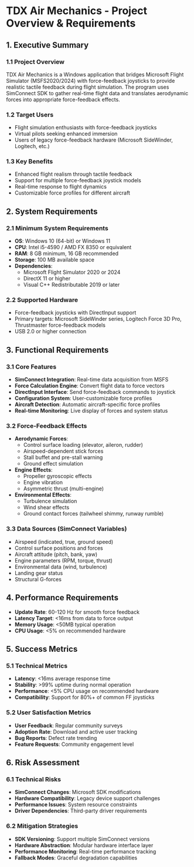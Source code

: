 # TDX Air Mechanics - Project Overview & Requirements

## 1. Executive Summary

### 1.1 Project Overview
TDX Air Mechanics is a Windows application that bridges Microsoft Flight Simulator (MSFS2020/2024) with force-feedback joysticks to provide realistic tactile feedback during flight simulation. The program uses SimConnect SDK to gather real-time flight data and translates aerodynamic forces into appropriate force-feedback effects.

### 1.2 Target Users
- Flight simulation enthusiasts with force-feedback joysticks
- Virtual pilots seeking enhanced immersion
- Users of legacy force-feedback hardware (Microsoft SideWinder, Logitech, etc.)

### 1.3 Key Benefits
- Enhanced flight realism through tactile feedback
- Support for multiple force-feedback joystick models
- Real-time response to flight dynamics
- Customizable force profiles for different aircraft

## 2. System Requirements

### 2.1 Minimum System Requirements
- **OS**: Windows 10 (64-bit) or Windows 11
- **CPU**: Intel i5-4590 / AMD FX 8350 or equivalent
- **RAM**: 8 GB minimum, 16 GB recommended
- **Storage**: 100 MB available space
- **Dependencies**: 
  - Microsoft Flight Simulator 2020 or 2024
  - DirectX 11 or higher
  - Visual C++ Redistributable 2019 or later

### 2.2 Supported Hardware
- Force-feedback joysticks with DirectInput support
- Primary targets: Microsoft SideWinder series, Logitech Force 3D Pro, Thrustmaster force-feedback models
- USB 2.0 or higher connection

## 3. Functional Requirements

### 3.1 Core Features
- **SimConnect Integration**: Real-time data acquisition from MSFS
- **Force Calculation Engine**: Convert flight data to force vectors
- **DirectInput Interface**: Send force-feedback commands to joystick
- **Configuration System**: User-customizable force profiles
- **Aircraft Detection**: Automatic aircraft-specific force profiles
- **Real-time Monitoring**: Live display of forces and system status

### 3.2 Force-Feedback Effects
- **Aerodynamic Forces**:
  - Control surface loading (elevator, aileron, rudder)
  - Airspeed-dependent stick forces
  - Stall buffet and pre-stall warning
  - Ground effect simulation
- **Engine Effects**:
  - Propeller gyroscopic effects
  - Engine vibration
  - Asymmetric thrust (multi-engine)
- **Environmental Effects**:
  - Turbulence simulation
  - Wind shear effects
  - Ground contact forces (tailwheel shimmy, runway rumble)

### 3.3 Data Sources (SimConnect Variables)
- Airspeed (indicated, true, ground speed)
- Control surface positions and forces
- Aircraft attitude (pitch, bank, yaw)
- Engine parameters (RPM, torque, thrust)
- Environmental data (wind, turbulence)
- Landing gear status
- Structural G-forces

## 4. Performance Requirements
- **Update Rate**: 60-120 Hz for smooth force feedback
- **Latency Target**: <16ms from data to force output
- **Memory Usage**: <50MB typical operation
- **CPU Usage**: <5% on recommended hardware

## 5. Success Metrics

### 5.1 Technical Metrics
- **Latency**: <16ms average response time
- **Stability**: >99% uptime during normal operation
- **Performance**: <5% CPU usage on recommended hardware
- **Compatibility**: Support for 80%+ of common FF joysticks

### 5.2 User Satisfaction Metrics
- **User Feedback**: Regular community surveys
- **Adoption Rate**: Download and active user tracking
- **Bug Reports**: Defect rate trending
- **Feature Requests**: Community engagement level

## 6. Risk Assessment

### 6.1 Technical Risks
- **SimConnect Changes**: Microsoft SDK modifications
- **Hardware Compatibility**: Legacy device support challenges
- **Performance Issues**: System resource constraints
- **Driver Dependencies**: Third-party driver requirements

### 6.2 Mitigation Strategies
- **SDK Versioning**: Support multiple SimConnect versions
- **Hardware Abstraction**: Modular hardware interface layer
- **Performance Monitoring**: Real-time performance tracking
- **Fallback Modes**: Graceful degradation capabilities